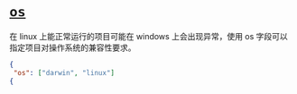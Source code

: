 # [`os`]()

在 linux 上能正常运行的项目可能在 windows 上会出现异常，使用 os 字段可以指定项目对操作系统的兼容性要求。

```json
{
 "os": ["darwin", "linux"]
{
```
